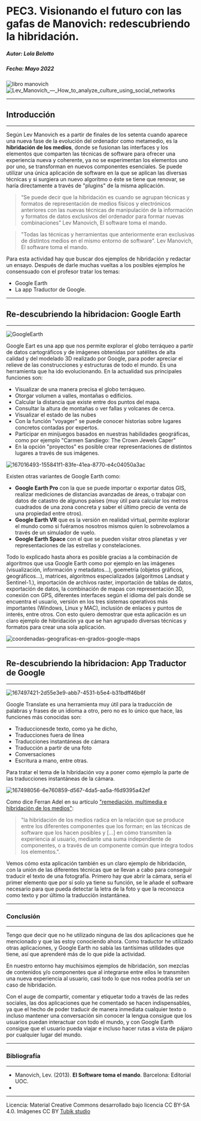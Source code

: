 # PEC3. Visionando el futuro con las gafas de Manovich: redescubriendo la hibridación.
##### Autor: ***Lola Belotto***
##### Fecha: Mayo 2022
![libro manovich](https://user-images.githubusercontent.com/104820395/166888962-618c79b7-cd19-46ef-87d1-ffac616afd5a.jpg)
![Lev_Manovich_—_How_to_analyze_culture_using_social_networks](https://user-images.githubusercontent.com/104820395/168021162-271c77de-c236-4910-a39b-e0fedf7dde1b.jpg)


***
## **Introducción**
***
Según Lev Manovich es a partir de finales de los setenta cuando aparece una nueva fase de la evolución del ordenador como metamedio, es la **hibridación de los medios**, donde se fusionan las interfaces y los elementos que comparten las técnicas de software para ofrecer una experiencia nueva y coherente, ya no se experimentan los elementos uno por uno, se transforman en nuevos componentes esenciales. Se puede utilizar una única aplicación de software en la que se aplican las diversas técnicas y si surgiera un nuevo algoritmo o éste se tiene que renovar, se haría directamente a través de "plugins" de la misma aplicación.

> “Se puede decir que la hibridación es cuando se agrupan técnicas y formatos de representación de medios físicos y electrónicos
    anteriores con las nuevas técnicas de manipulación de la información y formatos de datos exclusivos del ordenador para formar 
    nuevas combinaciones” Lev Manovich, El software toma el mando.

> "Todas las técnicas y herramientas que anteriormente eran exclusivas de distintos medios <se reunieron> en el mismo entorno de 
    software". Lev Manovich, El software toma el mando.


Para esta actividad hay que buscar dos ejemplos de hibridación y redactar un ensayo. Después de darle muchas vueltas a los posibles ejemplos he consensuado con el profesor tratar los temas:
- Google Earth
- La app Traductor de Google.
 
***
## Re-descubriendo la hibridacion: **Google Earth**
***
    
![GoogleEarth](https://user-images.githubusercontent.com/104820395/167006066-8b168553-2be0-4a14-a530-0519ca6ca15e.jpeg)


Google Eart es una app que nos permite explorar el globo terráqueo a partir de datos cartográficos y de imágenes obtenidas por satélites de alta calidad y del modelado 3D realizado por Google, para poder apreciar el relieve de las construcciones y estructuras de todo el mundo.
Es una herramienta que ha ido evolucionando. En la actualidad sus principales funciones son:
* Visualizar de una manera precisa el globo terráqueo.
* Otorgar volumen a valles, montañas o edificios.
* Calcular la distancia que existe entre dos puntos del mapa.
* Consultar la altura de montañas o ver fallas y volcanes de cerca.
* Visualizar el estado de las nubes
* Con la función "voyager" se puede conocer historias sobre lugares concretos contadas por expertos.
* Participar en minijuegos basados en nuestras habilidades geográficas, como por ejemplo "Carmen Sandiego: The Crown Jewels Caper"
* En la opción "proyectos" es posible crear representaciones de distintos lugares a través de sus imágenes.


![167016493-155841f1-83fe-41ea-8770-e4c04050a3ac](https://user-images.githubusercontent.com/104820395/168016682-efdf7416-5b41-4289-b3ee-bbcb757c2c49.png)


Existen otras variantes de Google Earth como:
- **Google Earth Pro** con la que se puede importar o exportar datos GIS, realizar mediciones de distancias avanzadas de áreas, o trabajar con datos de catastro de algunos países (muy útil para calcular los metros cuadrados de una zona concreta y saber el último precio de venta de una propiedad entre otros).
- **Google Earth VR** que es la versión en realidad virtual, permite explorar el mundo como si fuéramos nosotros mismos quien lo sobrevolamos a través de un simulador de vuelo.
- **Google Earth Space** con el que se pueden visitar otros planetas y ver representaciones de las estrellas y constelaciones.

Todo lo explicado hasta ahora es posible gracias a la combinación de algoritmos que usa Google Earth como por ejemplo en las imágenes (visualización, información y metadatos...), goemetría (objetos gráficos, geográficos...), matrices, algoritmos especializados (algoritmos Landsat y Sentinel-1.), importación de archivos raster, importación de tablas de datos, exportación de datos, la combinación de mapas con representación 3D, conexión con GPS, diferentes interfaces según el idioma del país donde se encuentra el usuario, versión en los tres sistemas operativos más importantes (Windows, Linux y MAC), inclusión de enlaces y puntos de interés, entre otros. 
Con esto quiero demostrar que esta aplicación es un claro ejemplo de hibridación ya que se han agrupado diversas técnicas y formatos para crear una sola aplicación.
    

![coordenadas-geograficas-en-grados-google-maps](https://user-images.githubusercontent.com/104820395/168019342-d0d00bd6-3099-445d-b2f7-8754c6547120.png)
    
    

***
## Re-descubriendo la hibridacion: App Traductor de Google
***


![167497421-2d55e3e9-abb7-4531-b5e4-b31bdff46b6f](https://user-images.githubusercontent.com/104820395/168019892-3194c553-5c28-4261-adbf-6ddc90b7c36b.jpeg)


    

Google Translate es una herramienta muy útil para la traducción de palabras y frases de un idioma a otro, pero no es lo único que hace, las funciones más conocidas son:
* Traduccionesde texto, como ya he dicho,
* Traducciones fuera de línea
* Traducciones instantáneas de cámara
* Traducción a partir de una foto
* Conversaciones
* Escritura a mano, entre otras.

Para tratar el tema de la hibridación voy a poner como ejemplo la parte de las traducciones instantáneas de la cámara. 


    
![167498056-6e760859-d567-4da5-aa5a-f6d9395a42ef](https://user-images.githubusercontent.com/104820395/168021282-78b00bd8-cd63-4298-a1b9-9ffe5dc7a2c7.jpeg)


Como dice Ferran Adel en su artículo ["remediación, multimedia e hibridación de los medios"](http://multimedia.uoc.edu/blogs/fem/es/remediacio-multimedia-i-hibridacio-dels-mitjans/): 

> "la hibridación de los medios radica en la relación que se produce entre los diferentes componentes que los forman;
en las técnicas de software que los hacen posibles y \[...\] en cómo transmiten la experiencia al usuario, mediante una 
suma independiente de componentes, o a través de un componente común que integra todos los elementos.". 

   
Vemos cómo esta aplicación también es un claro ejemplo de hibridación, con la unión de las diferentes técnicas que se llevan a cabo para conseguir traducir el texto de una fotografía. Primero hay que abrir la cámara, sería el primer elemento que por sí solo ya tiene su función, se le añade el software necesario para que pueda detectar la letra de la foto y que la reconozca como texto y por último la traducción instantánea. 


***
### Conclusión
***

Tengo que decir que no he utilizado ninguna de las dos aplicaciones que he mencionado y que las estoy conociendo ahora. Como traductor he utilizado otras aplicaciones, y Google Earth no sabía las tantísimas utilidades que tiene, así que aprenderé más de lo que pide la actividad.
    
En nuestro entorno hay muchísimos ejemplos de hibridación, son mezclas de contenidos y/o componentes que al integrarse entre ellos le transmiten una nueva experiencia al usuario, casi todo lo que nos rodea podría ser un caso de hibridación.

Con el auge de compartir, comentar y etiquetar todo a través de las redes sociales, las dos aplicaciones que he comentado se hacen indispensables, ya que el hecho de poder traducir de manera inmediata cualquier texto o incluso mantener una conversación sin conocer la lengua consigue que los usuarios puedan interactuar con todo el mundo, y con Google Earth consigue que el usuario pueda viajar e incluso hacer rutas a vista de pájaro por cualquier lugar del mundo.

***
### Bibliografía
***
    
* Manovich, Lev. (2013). **El Software toma el mando**. Barcelona: Editorial UOC. 
* 


----

Licencia: Material Creative Commons desarrollado bajo licencia CC BY-SA 4.0. Imágenes CC BY [Tubik studio](https://blog.tubikstudio.com/how-to-create-original-flat-illustrations-designers-tips/) 
